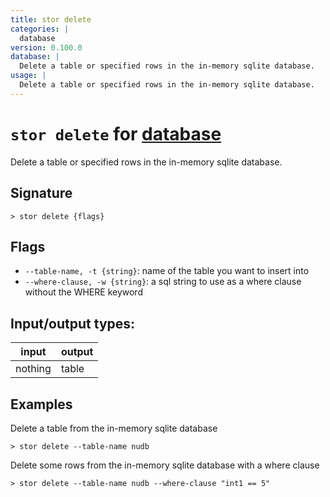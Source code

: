 ```yaml
---
title: stor delete
categories: |
  database
version: 0.100.0
database: |
  Delete a table or specified rows in the in-memory sqlite database.
usage: |
  Delete a table or specified rows in the in-memory sqlite database.
---
```

<!-- This file is automatically generated. Please edit the command in https://github.com/nushell/nushell instead. -->

# `stor delete` for [database](/commands/categories/database.md)

<div class='command-title'>Delete a table or specified rows in the in-memory sqlite database.</div>

## Signature

```> stor delete {flags} ```

## Flags

 -  `--table-name, -t {string}`: name of the table you want to insert into
 -  `--where-clause, -w {string}`: a sql string to use as a where clause without the WHERE keyword


## Input/output types:

| input   | output |
| ------- | ------ |
| nothing | table  |

## Examples

Delete a table from the in-memory sqlite database
```nu
> stor delete --table-name nudb

```

Delete some rows from the in-memory sqlite database with a where clause
```nu
> stor delete --table-name nudb --where-clause "int1 == 5"

```
